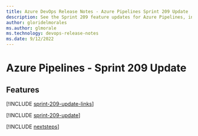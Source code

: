 ```yaml
---
title: Azure DevOps Release Notes - Azure Pipelines Sprint 209 Update
description: See the Sprint 209 feature updates for Azure Pipelines, including next steps.
author: gloridelmorales
ms.author: glmorale
ms.technology: devops-release-notes
ms.date: 9/12/2022
---
```


# Azure Pipelines - Sprint 209 Update

## Features

[!INCLUDE [sprint-209-update-links](../includes/pipelines/sprint-209-update-links.md)]

[!INCLUDE [sprint-209-update](../includes/pipelines/sprint-209-update.md)]

[!INCLUDE [nextsteps](../includes/nextsteps.md)]